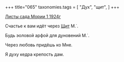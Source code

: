 +++
title="065"
taxonomies.tags = [
 "Дух",
 "щит",
]
+++

[Листы сада Мории 1 1924г](/agni/1924)

Счастье к вам идёт через [Щит](/tags/щит) М.˙.   

Будь эоловой арфой для дуновений М.˙.   

Через любовь придёшь ко Мне.   

Я духу кедра крепость дам.   

